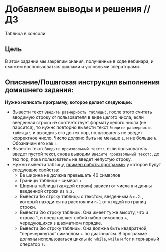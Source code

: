 # Добавляем выводы и решения // ДЗ

Таблица в консоли

## Цель
В этом задании мы закрепим знания, полученные в ходе вебинара, и сможем воспользоваться циклами и условными операторами.

## Описание/Пошаговая инструкция выполнения домашнего задания:
**Нужно написать программу, которое делает следующее:**
* Вывести текст `Введите размерность таблицы:`, после этого считать вводимую строку от пользователя в виде целого числа, если введенная строка не соответствует формату целого числа (не парсится), то нужно повторно вывести текст `Введите размерность таблицы:`, и выводить его до тех пор, пользователь не введет корректное число. Число должно быть не меньше `1`, и не больше `6`. Обозначим его как `n`.
* Вывести текст `Введите произвольный текст:`, если пользователь введет пустой текст, снова выводим `Введите произвольный текст:`, до тех пор, пока пользователь не введет непустую строку.
* Нужно вывести таблицу, [пример работы программы](http://joxi.ru/ZrJo90gUQxzoRm?d=1) у которой будут следующие свойства:
    * Ее ширина не должна превышать 40 символов
    * Границы таблицы - символ +
    * Ширина таблицы (каждой строки) зависит от числа `n` и длины введенной строки из `п.2.`
    * Вывести 1ю строку таблицы с текстом, введенным в `п.2.`, который находится на расстоянии `n-1` от каждой из границ строки.
    * Вывести 2ю строку таблицы. Она имеет ту же высоту, что и строка 1, и представляет собой набор символов +, чередующихся в шахматном порядке.
    * Вывести 3ю строку таблицы. Она должна быть квадратной, "перечеркнутая" символом + по диагоналям. В программе должны использоваться циклы `do while`, `while` и `for` и тернарный оператор `?:`
